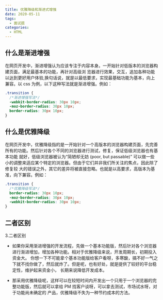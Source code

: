 ```yaml
---
title: 优雅降级和渐进式增强
date: 2020-05-11
tags:
  - 面试题
categories:
  - HTML
---
```


## 什么是渐进增强

在网页开发中，渐进增强认为应该专注于内容本身。一开始针对低版本的浏览器构建页面，满足最基本的功能，再针对高级浏 览器进行效果，交互，追加各种功能以达到更好用户体验,换句话说，就是以最低要求，实现最基础功能为基本，向上兼容。以 css 为例，以下这种写法就是渐进增强。例如：

```css
.transition {
  /*渐进增强写法*/
  -webkit-border-radius: 30px 10px;
  -moz-border-radius: 30px 10px;
  border-radius: 30px 10px;
}
```

## 什么是优雅降级

在网页开发中，优雅降级指的是一开始针对一个高版本的浏览器构建页面，先完善所有的功能。然后针对各个不同的浏览器进行测试，修复，保证低级浏览器也有基本功能 就好，低级浏览器被认为“简陋却无妨 (poor, but passable)” 可以做一些小的调整来适应某个特定的浏览器。但由于它们并非我们所关注的焦点，因此除了修复较 大的错误之外，其它的差异将被直接忽略。也就是以高要求，高版本为基准，向下兼容。例如：

```css
.transition {
  /*优雅降级写法*/
  border-radius: 30px 10px;
  -moz-border-radius: 30px 10px;
  -webkit-border-radius: 30px 10px;
}
```

## 二者区别

3.二者区别

- 如果你采用渐进增强的开发流程，先做一个基本功能版，然后针对各个浏览器进行渐进增加，增加各种功能。相对于优雅降级来说，开发周期长，初期投入资金大。 你想一下不可能拿个基本功能版给客户看呀，多寒酸，搞不好一气之下就不找你做了，然后就炸了。但是呢，也有好处，就是提供了较好的平台稳定性，维护起来资金小， 长期来说降低开发成本。

- 那采用优雅降级呢，这样可以在较短时间内开发出一个只用于一个浏览器的完整功能版，然后就可以拿给 PM 找客户谈呀，可以拿去测试，市场试水呀，对于功能尚未确定的 产品，优雅降级不失为一种节约成本的方法。
